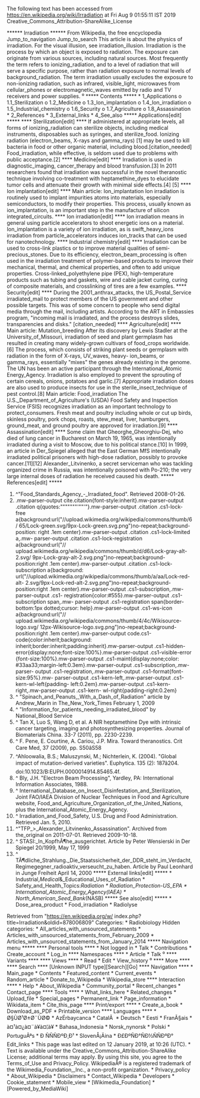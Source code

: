 The following text has been accessed from https://en.wikipedia.org/wiki/Irradiation at Fri Aug 9 01:55:11 IST 2019
Creative_Commons_Attribution-ShareAlike_License




















****** Irradiation ******
From Wikipedia, the free encyclopedia
Jump_to_navigation Jump_to_search
This article is about the physics of irradiation. For the visual illusion, see
irradiation_illusion.
Irradiation is the process by which an object is exposed to radiation. The
exposure can originate from various sources, including natural sources. Most
frequently the term refers to ionizing_radiation, and to a level of radiation
that will serve a specific purpose, rather than radiation exposure to normal
levels of background_radiation. The term irradiation usually excludes the
exposure to non-ionizing radiation, such as infrared, visible_light, microwaves
from cellular_phones or electromagnetic_waves emitted by radio and TV receivers
and power supplies.
⁰
***** Contents *****
    * 1_Applications
          o 1.1_Sterilization
          o 1.2_Medicine
          o 1.3_Ion_implantation
          o 1.4_Ion_irradiation
          o 1.5_Industrial_chemistry
          o 1.6_Security
          o 1.7_Agriculture
          o 1.8_Assassination
    * 2_References
    * 3_External_links
    * 4_See_also
***** Applications[edit] *****
**** Sterilization[edit] ****
If administered at appropriate levels, all forms of ionizing_radiation can
sterilize objects, including medical instruments, disposables such as syringes,
and sterilize_food. Ionizing radiation (electron_beams, X-rays and gamma_rays)
[1] may be used to kill bacteria in food or other organic material, including
blood.[citation_needed] Food_irradiation, while effective, is seldom used due
to problems with public acceptance.[2]
**** Medicine[edit] ****
Irradiation is used in diagnostic_imaging, cancer_therapy and blood
transfusion.[3]
In 2011 researchers found that irradiation was successful in the novel
theranostic technique involving co-treatment with heptamethine_dyes to
elucidate tumor cells and attenuate their growth with minimal side effects.[4]
[5]
**** Ion implantation[edit] ****
Main article: Ion_implantation
Ion irradiation is routinely used to implant impurities atoms into materials,
especially semiconductors, to modify their properties. This process, usually
known as ion_implantation, is an important step in the manufacture of silicon
integrated_circuits.
**** Ion irradiation[edit] ****
Ion irradiation means in general using particle accelerators to shoot energetic
ions on a material. Ion_implantation is a variety of ion irradiation, as is
swift_heavy_ions irradiation from particle_accelerators induces ion_tracks that
can be used for nanotechnology.
**** Industrial chemistry[edit] ****
Irradiation can be used to cross-link plastics or to improve material qualities
of semi-precious_stones. Due to its efficiency, electron_beam_processing is
often used in the irradiation treatment of polymer-based products to improve
their mechanical, thermal, and chemical properties, and often to add unique
properties. Cross-linked_polyethylene pipe (PEX), high-temperature products
such as tubing and gaskets, wire and cable jacket curing, curing of composite
materials, and crosslinking of tires are a few examples.
**** Security[edit] ****
During the 2001_anthrax_attacks, the US_Postal_Service irradiated_mail to
protect members of the US government and other possible targets. This was of
some concern to people who send digital media through the mail, including
artists. According to the ART in Embassies program, "incoming mail is
irradiated, and the process destroys slides, transparencies and disks."
[citation_needed]
**** Agriculture[edit] ****
Main article: Mutation_breeding
After its discovery by Lewis Stadler at the University_of_Missouri, irradiation
of seed and plant germplasm has resulted in creating many widely-grown
cultivars of food_crops worldwide.[6] The process, which consists of striking
plant seeds or germplasm with radiation in the form of X-rays, UV_waves, heavy-
ion_beams, or gamma_rays, essentially "mixes" the genes already existing in the
genome. The UN has been an active participant through the International_Atomic
Energy_Agency. Irradiation is also employed to prevent the sprouting of certain
cereals, onions, potatoes and garlic.[7] Appropriate irradiation doses are also
used to produce insects for use in the sterile_insect_technique of pest
control.[8]
Main article: Food_irradiation
The U.S._Department_of_Agriculture's (USDA) Food Safety and Inspection Service
(FSIS) recognizes irradiation as an important technology to protect_consumers.
Fresh meat and poultry including whole or cut up birds, skinless poultry, pork
chops, roasts, stew_meat, liver, hamburgers, ground_meat, and ground poultry
are approved for irradiation.[9]
**** Assassination[edit] ****
Some claim that Gheorghe_Gheorghiu-Dej, who died of lung cancer in Bucharest on
March 19, 1965, was intentionally irradiated during a visit to Moscow, due to
his political stance.[10]
In 1999, an article in Der_Spiegel alleged that the East German MfS
intentionally irradiated political prisoners with high-dose radiation, possibly
to provoke cancer.[11][12]
Alexander_Litvinenko, a secret serviceman who was tackling organized crime in
Russia, was intentionally poisoned with Po-210; the very large internal doses
of radiation he received caused his death.
***** References[edit] *****
   1. ^"Food_Standards_Agency_-_Irradiated_food". Retrieved 2008-01-26.
   2. .mw-parser-output cite.citation{font-style:inherit}.mw-parser-output
      .citation q{quotes:"\"""\"""'""'"}.mw-parser-output .citation .cs1-lock-
      free a{background:url("//upload.wikimedia.org/wikipedia/commons/thumb/6/
      65/Lock-green.svg/9px-Lock-green.svg.png")no-repeat;background-position:
      right .1em center}.mw-parser-output .citation .cs1-lock-limited a,.mw-
      parser-output .citation .cs1-lock-registration a{background:url("//
      upload.wikimedia.org/wikipedia/commons/thumb/d/d6/Lock-gray-alt-2.svg/
      9px-Lock-gray-alt-2.svg.png")no-repeat;background-position:right .1em
      center}.mw-parser-output .citation .cs1-lock-subscription a{background:
      url("//upload.wikimedia.org/wikipedia/commons/thumb/a/aa/Lock-red-alt-
      2.svg/9px-Lock-red-alt-2.svg.png")no-repeat;background-position:right
      .1em center}.mw-parser-output .cs1-subscription,.mw-parser-output .cs1-
      registration{color:#555}.mw-parser-output .cs1-subscription span,.mw-
      parser-output .cs1-registration span{border-bottom:1px dotted;cursor:
      help}.mw-parser-output .cs1-ws-icon a{background:url("//
      upload.wikimedia.org/wikipedia/commons/thumb/4/4c/Wikisource-logo.svg/
      12px-Wikisource-logo.svg.png")no-repeat;background-position:right .1em
      center}.mw-parser-output code.cs1-code{color:inherit;background:
      inherit;border:inherit;padding:inherit}.mw-parser-output .cs1-hidden-
      error{display:none;font-size:100%}.mw-parser-output .cs1-visible-error
      {font-size:100%}.mw-parser-output .cs1-maint{display:none;color:
      #33aa33;margin-left:0.3em}.mw-parser-output .cs1-subscription,.mw-parser-
      output .cs1-registration,.mw-parser-output .cs1-format{font-size:95%}.mw-
      parser-output .cs1-kern-left,.mw-parser-output .cs1-kern-wl-left{padding-
      left:0.2em}.mw-parser-output .cs1-kern-right,.mw-parser-output .cs1-kern-
      wl-right{padding-right:0.2em}
   3. ^ "Spinach_and_Peanuts,_With_a_Dash_of_Radiation" article by Andrew_Marin
      in The_New_York_Times February 1, 2009
   4. ^ "Information_for_patients_needing_irradiated_blood" by National_Blood
      Service
   5. ^ Tan X, Luo S, Wang D, et al. A NIR heptamethine Dye with intrinsic
      cancer targeting, imaging and photosynthesizing properties. Journal of
      Biomaterials China. 33-7 (2011), pp. 2230-2239.
   6. ^ F. Pene, E. Courtine, A. Cariou, J.P. Mira. Toward theranostics. Crit
      Care Med, 37 (2009), pp. S50âS58
   7. ^Ahloowalia, B.S.; Maluszynski, M.; Nichterlein, K. (2004). "Global
      impact of mutation-derived varieties". Euphytica. 135 (2): 187â204.
      doi:10.1023/B:EUPH.0000014914.85465.4f.
   8. ^ Bly, J.H. "Electron Beam Processing", Yardley, PA: International
      Information Associates, 1988.
   9. ^ International_Database_on_Insect_Disinfestation_and_Sterilization,
      Joint FAO/IAEA Division of Nuclear Techniques in Food and Agriculture
      website, Food_and_Agriculture_Organization_of_the_United_Nations, plus
      the International_Atomic_Energy_Agency.
  10. ^ Irradiation_and_Food_Safety, U.S. Drug and Food Administration.
      Retrieved Jan. 5, 2010.
  11. ^"TFP_>_Alexander_Litvinenko_Assassination". Archived from the_original
      on 2011-07-01. Retrieved 2009-10-18.
  12. ^ STASI:_In_KopfhÃ¶he_ausgerichtet. Article by Peter Wensierski in Der
      Spiegel 20/1999, May 17, 1999
  13. ^ TÃ¶dliche_Strahlung._Die_Staatssicherheit_der_DDR_steht_im_Verdacht,
      Regimegegner_radioaktiv_verseucht_zu_haben. Article by Paul Leonhard in
      Junge Freiheit April 14, 2000
***** External links[edit] *****
    * Industrial,_Medical_&_Educational_Uses_of_Radiation
    * Safety_and_Health_Topics:_Radiation
    * Radiation_Protection-_US_EPA
    * International_Atomic_Energy_Agency_(IAEA)
    * North_American_Seed_Bank_(NASB)
***** See also[edit] *****
    * Dose_area_product
    * Food_irradiation
    * Radiolyse

Retrieved from "https://en.wikipedia.org/w/
index.php?title=Irradiation&oldid=878006809"
Categories:
    * Radiobiology
Hidden categories:
    * All_articles_with_unsourced_statements
    * Articles_with_unsourced_statements_from_February_2009
    * Articles_with_unsourced_statements_from_January_2014
***** Navigation menu *****
**** Personal tools ****
    * Not logged in
    * Talk
    * Contributions
    * Create_account
    * Log_in
**** Namespaces ****
    * Article
    * Talk
⁰
**** Variants ****
**** Views ****
    * Read
    * Edit
    * View_history
⁰
**** More ****
**** Search ****
[Unknown INPUT type][Search][Go]
**** Navigation ****
    * Main_page
    * Contents
    * Featured_content
    * Current_events
    * Random_article
    * Donate_to_Wikipedia
    * Wikipedia_store
**** Interaction ****
    * Help
    * About_Wikipedia
    * Community_portal
    * Recent_changes
    * Contact_page
**** Tools ****
    * What_links_here
    * Related_changes
    * Upload_file
    * Special_pages
    * Permanent_link
    * Page_information
    * Wikidata_item
    * Cite_this_page
**** Print/export ****
    * Create_a_book
    * Download_as_PDF
    * Printable_version
**** Languages ****
    * Ø§ÙØ¹Ø±Ø¨ÙØ©
    * AzÉrbaycanca
    * CatalÃ 
    * Deutsch
    * Eesti
    * FranÃ§ais
    * à¤¹à¤¿à¤¨à¥à¤¦à¥
    * Bahasa_Indonesia
    * Norsk_nynorsk
    * Polski
    * PortuguÃªs
    * Ð ÑÑÑÐºÐ¸Ð¹
    * SlovenÅ¡Äina
    * Ð£ÐºÑÐ°ÑÐ½ÑÑÐºÐ°
Edit_links
    * This page was last edited on 12 January 2019, at 10:26 (UTC).
    * Text is available under the Creative_Commons_Attribution-ShareAlike
      License; additional terms may apply. By using this site, you agree to the
      Terms_of_Use and Privacy_Policy. WikipediaÂ® is a registered trademark of
      the Wikimedia_Foundation,_Inc., a non-profit organization.
    * Privacy_policy
    * About_Wikipedia
    * Disclaimers
    * Contact_Wikipedia
    * Developers
    * Cookie_statement
    * Mobile_view
    * [Wikimedia_Foundation]
    * [Powered_by_MediaWiki]
